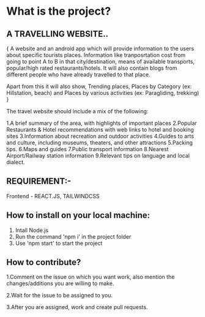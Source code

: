 # What is the project?

## A TRAVELLING WEBSITE.. 

{ 
A website and an android app which will provide information to the users about specific tourists places. Information like tranposrtation cost from going to point A to B in that city/destination, means of available transports, popular/high rated restaurants/hotels. It will also contain blogs from different people who have already travelled to that place. 

Apart from this it will also show, Trending places, Places by Category (ex: Hillstation, beach) and Places by various activities (ex: Paragliding, trekking)
}

The travel website should include a mix of the following:

1.A brief summary of the area, with highlights of important places
2.Popular Restaurants & Hotel recommendations with web links to hotel and   booking sites
3.Information about recreation and outdoor activities
4.Guides to arts and culture, including museums, theaters, and other     attractions
5.Packing tips.
6.Maps and guides
7.Public transport information
8.Nearest Airport/Railway station information
9.Relevant tips on language and local dialect.


## REQUIREMENT:-

Frontend - REACT.JS, TAILWINDCSS

## How to install on your local machine:

1. Intall Node.js
2. Run the command 'npm i' in the project folder
3. Use 'npm start' to start the project

## How to contribute?

1.Comment on the issue on which you want work, also mention the     changes/additions you are willing to make.

2.Wait for the issue to be assigned to you.

3.After you are assigned, work and create pull requests.